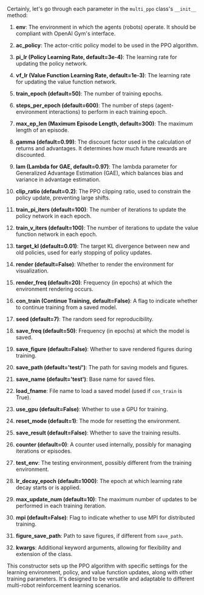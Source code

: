 Certainly, let's go through each parameter in the `multi_ppo` class's `__init__` method:

1. **env**: The environment in which the agents (robots) operate. It should be compliant with OpenAI Gym's interface.

2. **ac_policy**: The actor-critic policy model to be used in the PPO algorithm.

3. **pi_lr (Policy Learning Rate, default=3e-4)**: The learning rate for updating the policy network.

4. **vf_lr (Value Function Learning Rate, default=1e-3)**: The learning rate for updating the value function network.

5. **train_epoch (default=50)**: The number of training epochs.

6. **steps_per_epoch (default=600)**: The number of steps (agent-environment interactions) to perform in each training epoch.

7. **max_ep_len (Maximum Episode Length, default=300)**: The maximum length of an episode.

8. **gamma (default=0.99)**: The discount factor used in the calculation of returns and advantages. It determines how much future rewards are discounted.

9. **lam (Lambda for GAE, default=0.97)**: The lambda parameter for Generalized Advantage Estimation (GAE), which balances bias and variance in advantage estimation.

10. **clip_ratio (default=0.2)**: The PPO clipping ratio, used to constrain the policy update, preventing large shifts.

11. **train_pi_iters (default=100)**: The number of iterations to update the policy network in each epoch.

12. **train_v_iters (default=100)**: The number of iterations to update the value function network in each epoch.

13. **target_kl (default=0.01)**: The target KL divergence between new and old policies, used for early stopping of policy updates.

14. **render (default=False)**: Whether to render the environment for visualization.

15. **render_freq (default=20)**: Frequency (in epochs) at which the environment rendering occurs.

16. **con_train (Continue Training, default=False)**: A flag to indicate whether to continue training from a saved model.

17. **seed (default=7)**: The random seed for reproducibility.

18. **save_freq (default=50)**: Frequency (in epochs) at which the model is saved.

19. **save_figure (default=False)**: Whether to save rendered figures during training.

20. **save_path (default='test/')**: The path for saving models and figures.

21. **save_name (default='test')**: Base name for saved files.

22. **load_fname**: File name to load a saved model (used if `con_train` is True).

23. **use_gpu (default=False)**: Whether to use a GPU for training.

24. **reset_mode (default=1)**: The mode for resetting the environment.

25. **save_result (default=False)**: Whether to save the training results.

26. **counter (default=0)**: A counter used internally, possibly for managing iterations or episodes.

27. **test_env**: The testing environment, possibly different from the training environment.

28. **lr_decay_epoch (default=1000)**: The epoch at which learning rate decay starts or is applied.

29. **max_update_num (default=10)**: The maximum number of updates to be performed in each training iteration.

30. **mpi (default=False)**: Flag to indicate whether to use MPI for distributed training.

31. **figure_save_path**: Path to save figures, if different from `save_path`.

32. **kwargs**: Additional keyword arguments, allowing for flexibility and extension of the class.

This constructor sets up the PPO algorithm with specific settings for the learning environment, policy, and value function updates, along with other training parameters. It's designed to be versatile and adaptable to different multi-robot reinforcement learning scenarios.